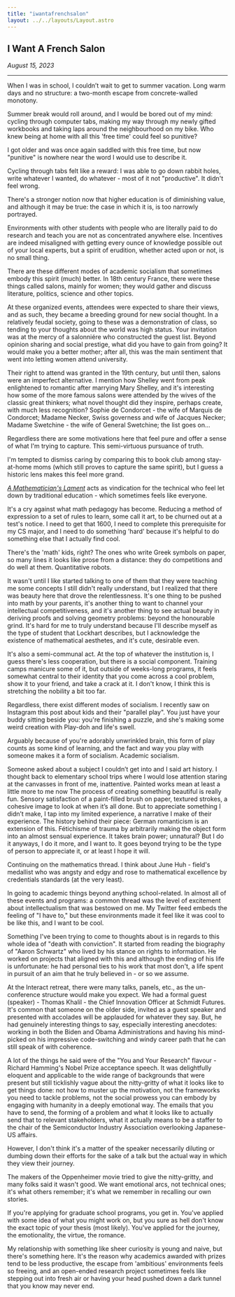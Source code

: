 ```yaml
---
title: "iwantafrenchsalon"
layout: ../../layouts/Layout.astro
---
```


<h2> I Want A French Salon </h2>
<p><i>August 15, 2023</i></p>

---


When I was in school, I couldn’t wait to get to summer vacation. Long warm days and no structure: a two-month escape from concrete-walled monotony.

Summer break would roll around, and I would be bored out of my mind: cycling through computer tabs, making my way through my newly gifted workbooks and taking laps around the neighbourhood on my bike. Who knew being at home with all this 'free time' could feel so punitive?

I got older and was once again saddled with this free time, but now "punitive" is nowhere near the word I would use to describe it.

Cycling through tabs felt like a reward: I was able to go down rabbit holes, write whatever I wanted, do whatever - most of it not "productive". It didn't feel wrong.

There's a stronger notion now that higher education is of diminishing value, and although it may be true: the case in which it is, is too narrowly portrayed.

Environments with other students with people who are literally paid to do research and teach you are not as concentrated anywhere else. Incentives are indeed misaligned with getting every ounce of knowledge possible out of your local experts, but a spirit of erudition, whether acted upon or not, is no small thing.

There are these different modes of academic socialism that sometimes embody this spirit (much) better. In 18th century France, there were these things called salons, mainly for women; they would gather and discuss literature, politics, science and other topics. 

At these organized events, attendees were expected to share their views, and as such, they became a breeding ground for new social thought. In a relatively feudal society, going to these was a demonstration of class, so tending to your thoughts about the world was high status. Your invitation was at the mercy of a salonniére who constructed the guest list. Beyond opinion sharing and social prestige, what did you have to gain from going? It would make you a better mother; after all, this was the main sentiment that went into letting women attend university.

Their right to attend was granted in the 19th century, but until then, salons were an imperfect alternative. I mention how Shelley went from peak enlightened to romantic after marrying Mary Shelley, and it's interesting how some of the more famous salons were attended by the wives of the classic great thinkers; what novel thought did they inspire, perhaps create, with much less recognition? Sophie de Condorcet - the wife of Marquis de Condorcet; Madame Necker, Swiss governess and wife of Jacques Necker; Madame Swetchine - the wife of General Swetchine; the list goes on...

Regardless there are some motivations here that feel pure and offer a sense of what I'm trying to capture. This semi-virtuous pursuance of truth.

I'm tempted to dismiss caring by comparing this to book club among stay-at-home moms (which still proves to capture the same spirit), but I guess a historic lens makes this feel more grand.

[*A Mathematician's Lament*](https://www.maa.org/external_archive/devlin/LockhartsLament.pdf) acts as vindication for the technical who feel let down by traditional education - which sometimes feels like everyone.

It's a cry against what math pedagogy has become. Reducing a method of expression to a set of rules to learn, some call it art, to be churned out at a test's notice. I need to get that 1600, I need to complete this prerequisite for my CS major, and I need to do something 'hard' because it's helpful to do something else that I actually find cool.

There's the 'math' kids, right? The ones who write Greek symbols on paper, so many lines it looks like prose from a distance: they do competitions and do well at them. Quantitative robots.

It wasn't until I like started talking to one of them that they were teaching me some concepts I still didn't really understand, but I realized that there was beauty here that drove the relentlessness. It's one thing to be pushed into math by your parents, it's another thing to want to channel your intellectual competitiveness, and it's another thing to see actual beauty in deriving proofs and solving geometry problems: beyond the honourable grind. It's hard for me to truly understand because I'll describe myself as the type of student that Lockhart describes, but I acknowledge the existence of mathematical aesthetes, and it's cute, desirable even.

It's also a semi-communal act. At the top of whatever the institution is, I guess there's less cooperation, but there is a social component. Training camps manicure some of it, but outside of weeks-long programs, it feels somewhat central to their identity that you come across a cool problem, show it to your friend, and take a crack at it. I don't know, I think this is stretching the nobility a bit too far.

Regardless, there exist different modes of socialism. I recently saw on Instagram this post about kids and their "parallel play". You just have your buddy sitting beside you: you're finishing a puzzle, and she's making some weird creation with Play-doh and life's swell.

Arguably because of you're adorably unwrinkled brain, this form of play counts as some kind of learning, and the fact and way you play with someone makes it a form of socialism. Academic socialism.

Someone asked about a subject I couldn’t get into and I said art history. I thought back to elementary school trips where I would lose attention staring at the canvasses in front of me, inattentive. Painted works mean at least a little more to me now The process of creating something beautiful is really fun. Sensory satisfaction of a paint-filled brush on paper, textured strokes, a cohesive image to look at when it’s all done. But to appreciate something I didn’t make, I tap into my limited experience, a narrative I make of their experience. The history behind their piece: German romanticism is an extension of this. Fétichisme of trauma by arbitrarily making the object form into an almost sensual experience. It takes brain power; unnatural? But I do it anyways, I do it more, and I want to. It goes beyond trying to be the type of person to appreciate it, or at least I hope it will.

Continuing on the mathematics thread. I think about June Huh - field's medallist who was angsty and edgy and rose to mathematical excellence by credentials standards (at the very least).

In going to academic things beyond anything school-related. In almost all of these events and programs: a common thread was the level of excitement about intellectualism that was bestowed on me. My Twitter feed embeds the feeling of "I have to," but these environments made it feel like it was cool to be like this, and I want to be cool.

Something I've been trying to come to thoughts about is in regards to this whole idea of "death with conviction". It started from reading the biography of "Aaron Schwartz" who lived by his stance on rights to information. He worked on projects that aligned with this and although the ending of his life is unfortunate: he had personal ties to his work that most don't, a life spent in pursuit of an aim that he truly believed in - or so we assume.

At the Interact retreat, there were many talks, panels, etc., as the un-conference structure would make you expect. We had a formal guest (speaker) - Thomas Khalil - the Chief Innovation Officer at Schmidt Futures. It's common that someone on the older side, invited as a guest speaker and presented with accolades will be applauded for whatever they say. But, he had genuinely interesting things to say, especially interesting anecdotes: working in both the Biden and Obama Administrations and having his mind-picked on his impressive code-switching and windy career path that he can still speak of with coherence.

A lot of the things he said were of the "You and Your Research" flavour - Richard Hamming's Nobel Prize acceptance speech. It was delightfully eloquent and applicable to the wide range of backgrounds that were present but still ticklishly vague about the nitty-gritty of what it looks like to get things done: not how to muster up the motivation, not the frameworks you need to tackle problems, not the social prowess you can embody by engaging with humanity in a deeply emotional way. The emails that you have to send, the forming of a problem and what it looks like to actually send that to relevant stakeholders, what it actually means to be a staffer to the chair of the Semiconductor Industry Association overlooking Japanese-US affairs.

However, I don't think it's a matter of the speaker necessarily diluting or dumbing down their efforts for the sake of a talk but the actual way in which they view their journey.

The makers of the Oppenheimer movie tried to give the nitty-gritty, and many folks said it wasn't good. We want emotional arcs, not technical ones; it's what others remember; it's what we remember in recalling our own stories.

If you're applying for graduate school programs, you get in. You've applied with some idea of what you might work on, but you sure as hell don't know the exact topic of your thesis (most likely). You've applied for the journey, the emotionality, the virtue, the romance.

My relationship with something like sheer curiosity is young and naive, but there's something here. It's the reason why academics awarded with prizes tend to be less productive, the escape from 'ambitious' environments feels so freeing, and an open-ended research project sometimes feels like stepping out into fresh air or having your head pushed down a dark tunnel that you know may never end.



